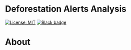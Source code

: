 # Deforestation Alerts Analysis

[![License: MIT](https://img.shields.io/badge/License-MIT-yellow.svg)](https://github.com/SerafiniJose/defoAlerts/blob/master/LICENSE)
[![Black badge](https://img.shields.io/badge/code%20style-black-000000.svg)](https://github.com/psf/black)

# About


